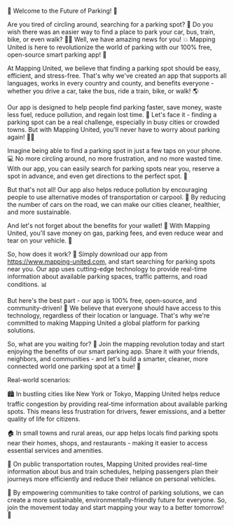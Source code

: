🚨 Welcome to the Future of Parking! 🚨

Are you tired of circling around, searching for a parking spot? 🤯 Do you wish there was an easier way to find a place to park your car, bus, train, bike, or even walk? 🏃‍♀️ Well, we have amazing news for you! 💥 Mapping United is here to revolutionize the world of parking with our 100% free, open-source smart parking app! 📲

At Mapping United, we believe that finding a parking spot should be easy, efficient, and stress-free. That's why we've created an app that supports all languages, works in every country and county, and benefits everyone - whether you drive a car, take the bus, ride a train, bike, or walk! 🌎

Our app is designed to help people find parking faster, save money, waste less fuel, reduce pollution, and regain lost time. 💸 Let's face it - finding a parking spot can be a real challenge, especially in busy cities or crowded towns. But with Mapping United, you'll never have to worry about parking again! 🙅‍♂️

Imagine being able to find a parking spot in just a few taps on your phone. 💻 No more circling around, no more frustration, and no more wasted time. With our app, you can easily search for parking spots near you, reserve a spot in advance, and even get directions to the perfect spot. 📍

But that's not all! Our app also helps reduce pollution by encouraging people to use alternative modes of transportation or carpool. 🌟 By reducing the number of cars on the road, we can make our cities cleaner, healthier, and more sustainable.

And let's not forget about the benefits for your wallet! 💸 With Mapping United, you'll save money on gas, parking fees, and even reduce wear and tear on your vehicle. 🚗

So, how does it work? 🔧 Simply download our app from https://www.mapping-united.com, and start searching for parking spots near you. Our app uses cutting-edge technology to provide real-time information about available parking spaces, traffic patterns, and road conditions. 📊

But here's the best part - our app is 100% free, open-source, and community-driven! 💖 We believe that everyone should have access to this technology, regardless of their location or language. That's why we're committed to making Mapping United a global platform for parking solutions.

So, what are you waiting for? 🎉 Join the mapping revolution today and start enjoying the benefits of our smart parking app. Share it with your friends, neighbors, and communities - and let's build a smarter, cleaner, more connected world one parking spot at a time! 🌟

Real-world scenarios:

🏙️ In bustling cities like New York or Tokyo, Mapping United helps reduce traffic congestion by providing real-time information about available parking spots. This means less frustration for drivers, fewer emissions, and a better quality of life for citizens.

🏠 In small towns and rural areas, our app helps locals find parking spots near their homes, shops, and restaurants - making it easier to access essential services and amenities.

🚂 On public transportation routes, Mapping United provides real-time information about bus and train schedules, helping passengers plan their journeys more efficiently and reduce their reliance on personal vehicles.

💪 By empowering communities to take control of parking solutions, we can create a more sustainable, environmentally-friendly future for everyone. So, join the movement today and start mapping your way to a better tomorrow! 🌟